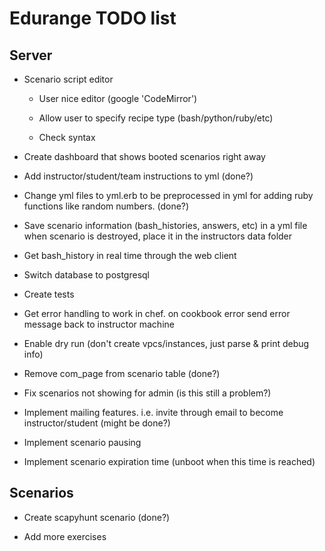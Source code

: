 # Edurange TODO list

## Server

- Scenario script editor

  - User nice editor (google 'CodeMirror')

  - Allow user to specify recipe type (bash/python/ruby/etc)

  - Check syntax

- Create dashboard that shows booted scenarios right away

- Add instructor/student/team instructions to yml (done?)

- Change yml files to yml.erb to be preprocessed in yml for adding ruby functions like random numbers. (done?)

- Save scenario information (bash_histories, answers, etc) in a yml file when scenario is destroyed, place it in the instructors data folder

- Get bash_history in real time through the web client

- Switch database to postgresql

- Create tests

- Get error handling to work in chef. on cookbook error send error message back to instructor machine

- Enable dry run (don't create vpcs/instances, just parse & print debug info)

- Remove com_page from scenario table (done?)

- Fix scenarios not showing for admin (is this still a problem?)

- Implement mailing features. i.e. invite through email to become instructor/student (might be done?)

- Implement scenario pausing

- Implement scenario expiration time (unboot when this time is reached)

## Scenarios

- Create scapyhunt scenario (done?)

- Add more exercises
